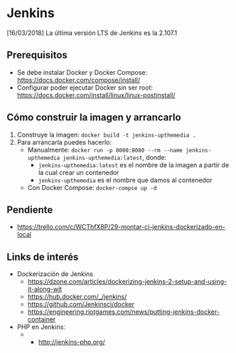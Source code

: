 # Jenkins
[16/03/2018] La última versión LTS de Jenkins es la 2.107.1

## Prerequisitos
* Se debe instalar Docker y Docker Compose: https://docs.docker.com/compose/install/
* Configurar poder ejecutar Docker sin ser root: https://docs.docker.com/install/linux/linux-postinstall/


## Cómo construir la imagen y arrancarlo
1. Construye la imagen: `docker build -t jenkins-upthemedia .`
2. Para arrancarla puedes hacerlo:
    * Manualmente: `docker run -p 8080:8080 --rm --name jenkins-upthemedia jenkins-upthemedia:latest`, donde:
        * `jenkins-upthemedia:latest` es el nombre de la imagen a partir de la cual crear un contenedor
        * `jenkins-upthemedia` es el nombre que damos al contenedor
    * Con Docker Compose: `docker-compse up -d`


## Pendiente
* https://trello.com/c/WCThfX8P/29-montar-ci-jenkins-dockerizado-en-local


## Links de interés
* Dockerización de Jenkins
    * https://dzone.com/articles/dockerizing-jenkins-2-setup-and-using-it-along-wit
    * https://hub.docker.com/_/jenkins/
    * https://github.com/Jenkinsci/docker
    * https://engineering.riotgames.com/news/putting-jenkins-docker-container
* PHP en Jenkins:
    * * http://jenkins-php.org/
